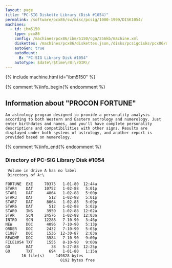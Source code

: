```yaml
---
layout: page
title: "PC-SIG Diskette Library (Disk #1054)"
permalink: /software/pcx86/sw/misc/pcsig/1000-1999/DISK1054/
machines:
  - id: ibm5150
    type: pcx86
    config: /machines/pcx86/ibm/5150/cga/256kb/machine.xml
    diskettes: /machines/pcx86/diskettes.json,/disks/pcsigdisks/pcx86/diskettes.json
    autoGen: true
    autoMount:
      B: "PC-SIG Library Disk #1054"
    autoType: $date\r$time\rB:\rDIR\r
---
```


{% include machine.html id="ibm5150" %}

{% comment %}info_begin{% endcomment %}

## Information about "PROCON FORTUNE"

    An astrology program designed to provide a personality analysis
    according to both Western and Eastern astrology and numerology. Just
    enter birthdates and names, and you'll have complete personality
    descriptions and compatibilities with other signs. Results are
    displayed under both systems of astrology, and another report is
    provided based on numerology.
{% comment %}info_end{% endcomment %}


### Directory of PC-SIG Library Disk #1054

     Volume in drive A has no label
     Directory of A:\

    FORTUNE  EXE     70375   1-01-80  12:44a
    STAR4    DAT     10752   1-02-88   5:01p
    STAR1    DAT      4864   1-02-88   5:00p
    STAR3    DAT       512   1-02-88   5:01p
    STAR7    DAT      8064   1-02-88   5:09p
    STAR6    DAT       512   1-02-88   5:02p
    STAR0    INS      3950   1-02-88  12:02a
    STAR     SCN     24576   1-02-88  12:03a
    INTRO    SCN     12288   7-10-90   3:46p
    NEW      DOC      4096   7-10-90   5:13p
    ORDER    DOC      2432   7-10-90   5:03p
    C1987    DOC      1536  12-30-87   2:03a
    README   DOC      3584   7-10-90   9:00p
    FILE1054 TXT      1555   8-10-90   9:00a
    GO       BAT        38   5-27-88  12:25p
    GO       TXT       694   1-01-80   1:15a
           16 file(s)     149828 bytes
                            8192 bytes free

